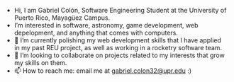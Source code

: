 - Hi, I am Gabriel Colón, Software Engineering Student at the University of Puerto Rico, Mayagüez Campus. 
- I’m interested in software, astronomy, game development, web depelopment, and anything that comes with computers.
- 🌱 I’m currently polishing my web development skills that I have applied in my past REU project, as well as working in a rocketry software team.
- 💞️ I’m looking to collaborate on projects related to my interests that grow my skills on them.
- 📫 How to reach me: email me at gabriel.colon32@upr.edu :)

<!---
gabrielcolon32/gabrielcolon32 is a ✨ special ✨ repository because its `README.md` (this file) appears on your GitHub profile.
You can click the Preview link to take a look at your changes.
--->
